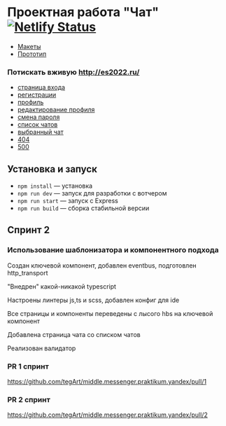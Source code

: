 # Проектная работа "Чат" [![Netlify Status](https://api.netlify.com/api/v1/badges/d7987e47-2bc9-46e0-8118-3855f7297cec/deploy-status)](https://app.netlify.com/sites/subtle-pavlova-2b08e3/deploys)

- [Макеты](https://www.figma.com/file/hbVBhopB0YdLJWQAlecsCY/Messenger?node-id=0%3A1)
- [Прототип](https://www.figma.com/proto/hbVBhopB0YdLJWQAlecsCY/Messenger?node-id=9%3A25&scaling=contain&page-id=0%3A1&starting-point-node-id=9%3A25)

### Потискать вживую http://es2022.ru/
- [страница входа](http://es2022.ru/)
- [регистрации](http://es2022.ru/?page=sign-up)
- [профиль](http://es2022.ru/?page=profile)
- [редактирование профиля](http://es2022.ru/?page=edit-profile)
- [смена пароля](http://es2022.ru/?page=change-password)
- [список чатов](http://es2022.ru/?page=chat-list)
- [выбранный чат](http://es2022.ru/?page=chat)
- [404](http://es2022.ru/?page=error-404)
- [500](http://es2022.ru/?page=error-500)

## Установка и запуск

- `npm install` — установка
- `npm run dev` — запуск для разработки с вотчером
- `npm run start` — запуск с Express
- `npm run build` — сборка стабильной версии

## Спринт 2

### Использование шаблонизатора и компонентного подхода

Создан ключевой компонент, добавлен eventbus, подготовлен http_transport

"Внедрен" какой-никакой typescript

Настроены линтеры js,ts и scss, добавлен конфиг для ide

Все страницы и компоненты переведены с лысого hbs на ключевой компонент

Добавлена страница чата со списком чатов

Реализован валидатор

### PR 1 спринт
https://github.com/tegArt/middle.messenger.praktikum.yandex/pull/1

### PR 2 спринт
https://github.com/tegArt/middle.messenger.praktikum.yandex/pull/2

